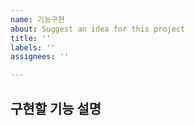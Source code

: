 ```yaml
---
name: 기능구현
about: Suggest an idea for this project
title: ''
labels: ''
assignees: ''

---
```


## 구현할 기능 설명
